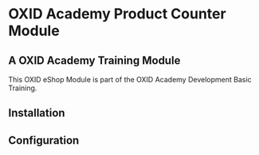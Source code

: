 # OXID Academy Product Counter Module

## A OXID Academy Training Module
This OXID eShop Module is part of the OXID Academy Development Basic Training.

## Installation

## Configuration
